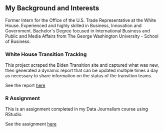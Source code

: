 ## My Background and Interests

Former Intern for the Office of the U.S. Trade Representative at the White House. Experienced and highly skilled in Business, Innovation and Government. Bachelor's Degree focused in International Business and Public and Media Affairs from The George Washington University - School of Business.

### White House Transition Tracking

This project scraped the Biden Transition site and captured what was new, then generated a dynamic report that can be updated multiple times a day as necessary to share information on the status of the transition teams.

See the report [here](https://bmessian1.github.io/biden_transition/)

### R Assignment

This is an assignment completed in my Data Journalism course using RStudio.

See the assignment [here](https://bmessian1.github.io/RHW1/)
